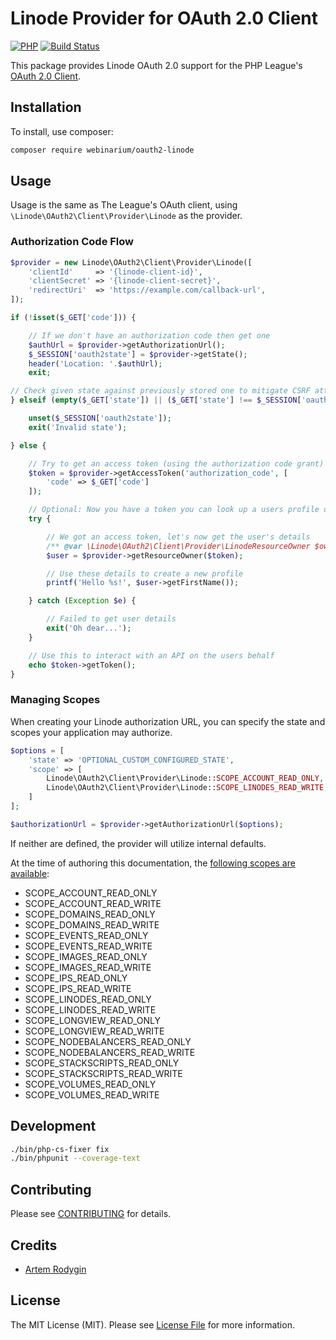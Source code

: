 # Linode Provider for OAuth 2.0 Client

[![PHP](https://img.shields.io/badge/PHP-5.6%2B-blue.svg)](https://secure.php.net/migration56)
[![Build Status](https://travis-ci.org/webinarium/oauth2-linode.svg?branch=master)](https://travis-ci.org/webinarium/oauth2-linode)

This package provides Linode OAuth 2.0 support for the PHP League's [OAuth 2.0 Client](https://github.com/thephpleague/oauth2-client).

## Installation

To install, use composer:

```bash
composer require webinarium/oauth2-linode
```

## Usage

Usage is the same as The League's OAuth client, using `\Linode\OAuth2\Client\Provider\Linode` as the provider.

### Authorization Code Flow

```php
$provider = new Linode\OAuth2\Client\Provider\Linode([
    'clientId'     => '{linode-client-id}',
    'clientSecret' => '{linode-client-secret}',
    'redirectUri'  => 'https://example.com/callback-url',
]);

if (!isset($_GET['code'])) {

    // If we don't have an authorization code then get one
    $authUrl = $provider->getAuthorizationUrl();
    $_SESSION['oauth2state'] = $provider->getState();
    header('Location: '.$authUrl);
    exit;

// Check given state against previously stored one to mitigate CSRF attack
} elseif (empty($_GET['state']) || ($_GET['state'] !== $_SESSION['oauth2state'])) {

    unset($_SESSION['oauth2state']);
    exit('Invalid state');

} else {

    // Try to get an access token (using the authorization code grant)
    $token = $provider->getAccessToken('authorization_code', [
        'code' => $_GET['code']
    ]);

    // Optional: Now you have a token you can look up a users profile data
    try {

        // We got an access token, let's now get the user's details
        /** @var \Linode\OAuth2\Client\Provider\LinodeResourceOwner $owner */
        $user = $provider->getResourceOwner($token);

        // Use these details to create a new profile
        printf('Hello %s!', $user->getFirstName());

    } catch (Exception $e) {

        // Failed to get user details
        exit('Oh dear...');
    }

    // Use this to interact with an API on the users behalf
    echo $token->getToken();
}
```

### Managing Scopes

When creating your Linode authorization URL, you can specify the state and scopes your application may authorize.

```php
$options = [
    'state' => 'OPTIONAL_CUSTOM_CONFIGURED_STATE',
    'scope' => [
        Linode\OAuth2\Client\Provider\Linode::SCOPE_ACCOUNT_READ_ONLY,
        Linode\OAuth2\Client\Provider\Linode::SCOPE_LINODES_READ_WRITE,
    ]
];

$authorizationUrl = $provider->getAuthorizationUrl($options);
```

If neither are defined, the provider will utilize internal defaults.

At the time of authoring this documentation, the [following scopes are available](https://developers.linode.com/api/v4#section/OAuth):

- SCOPE_ACCOUNT_READ_ONLY
- SCOPE_ACCOUNT_READ_WRITE
- SCOPE_DOMAINS_READ_ONLY
- SCOPE_DOMAINS_READ_WRITE
- SCOPE_EVENTS_READ_ONLY
- SCOPE_EVENTS_READ_WRITE
- SCOPE_IMAGES_READ_ONLY
- SCOPE_IMAGES_READ_WRITE
- SCOPE_IPS_READ_ONLY
- SCOPE_IPS_READ_WRITE
- SCOPE_LINODES_READ_ONLY
- SCOPE_LINODES_READ_WRITE
- SCOPE_LONGVIEW_READ_ONLY
- SCOPE_LONGVIEW_READ_WRITE
- SCOPE_NODEBALANCERS_READ_ONLY
- SCOPE_NODEBALANCERS_READ_WRITE
- SCOPE_STACKSCRIPTS_READ_ONLY
- SCOPE_STACKSCRIPTS_READ_WRITE
- SCOPE_VOLUMES_READ_ONLY
- SCOPE_VOLUMES_READ_WRITE

## Development

``` bash
./bin/php-cs-fixer fix
./bin/phpunit --coverage-text
```

## Contributing

Please see [CONTRIBUTING](https://github.com/webinarium/oauth2-linode/blob/master/CONTRIBUTING.md) for details.

## Credits

- [Artem Rodygin](https://github.com/webinarium)

## License

The MIT License (MIT). Please see [License File](https://github.com/webinarium/oauth2-linode/blob/master/LICENSE) for more information.
